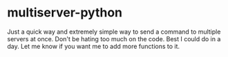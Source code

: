 # multiserver-python
Just a quick way and extremely simple way to send a command to multiple servers at once. 
Don't be hating too much on the code. Best I could do in a day.
Let me know if you want me to add more functions to it.
